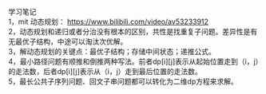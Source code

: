 学习笔记    
1，mit 动态规划：   https://www.bilibili.com/video/av53233912        
2，动态规划和递归或者分治没有根本的区别，共性是找重复子问题。差异性是有无最优子结构，中途可以淘汰次优解。   
3，解动态规划的关键点：最优子结构；存储中间状态；递推公式。    
4，最小路径问题有顺推和倒推两种写法。前者dp[i][j]表示从起始位置走到（i，j）的走法数，后者dp[i][j]表示从（i，j）走到最后位置的走法数。       
5，最长公共子序列问题、回文子串问题都可以转化为二维dp方程来求解。     
